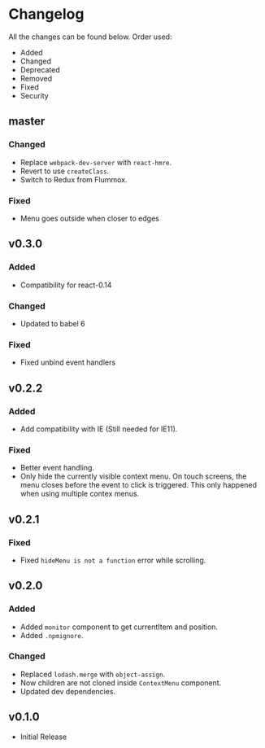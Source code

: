 # Changelog

All the changes can be found below. Order used:

- Added
- Changed
- Deprecated
- Removed
- Fixed
- Security

## master

### Changed
- Replace `webpack-dev-server` with `react-hmre`.
- Revert to use `createClass`.
- Switch to Redux from Flummox.

### Fixed
 - Menu goes outside when closer to edges

## v0.3.0

### Added
- Compatibility for react-0.14

### Changed
- Updated to babel 6

### Fixed
- Fixed unbind event handlers


## v0.2.2

### Added
 - Add compatibility with IE (Still needed for IE11).

### Fixed
 - Better event handling.
 - Only hide the currently visible context menu. On touch screens, the menu closes before the event to click is triggered. This only happened when using multiple contex menus.

## v0.2.1

### Fixed
- Fixed `hideMenu is not a function` error while scrolling.

## v0.2.0

### Added
- Added `monitor` component to get currentItem and position.
- Added `.npmignore`.

### Changed
- Replaced `lodash.merge` with `object-assign`.
- Now children are not cloned inside `ContextMenu` component.
- Updated dev dependencies.

## v0.1.0

- Initial Release
